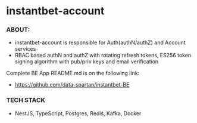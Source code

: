 # instantbet-account
### ABOUT:

- instantbet-account is responsible for Auth(authN/authZ) and Account services
- RBAC based authN and authZ with rotating refresh tokens, ES256 token signing algorithm with pub/priv keys and email verification

Complete BE App README.md is on the following link: 
- https://github.com/data-spartan/instantbet-BE

### TECH STACK
- NestJS, TypeScript, Postgres, Redis, Kafka, Docker
